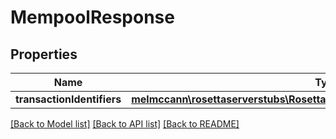 # MempoolResponse

## Properties
Name | Type | Description | Notes
------------ | ------------- | ------------- | -------------
**transactionIdentifiers** | [**melmccann\rosettaserverstubs\RosettaServerStubsModel\TransactionIdentifier**](TransactionIdentifier.md) |  | 

[[Back to Model list]](../README.md#documentation-for-models) [[Back to API list]](../README.md#documentation-for-api-endpoints) [[Back to README]](../README.md)


